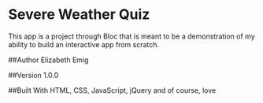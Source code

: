 # Severe Weather Quiz
This app is a project through Bloc that is meant to be a demonstration of my ability to build an interactive app from scratch. 

##Author
Elizabeth Emig

##Version
1.0.0

##Built With
HTML, CSS, JavaScript, jQuery
and of course, love
